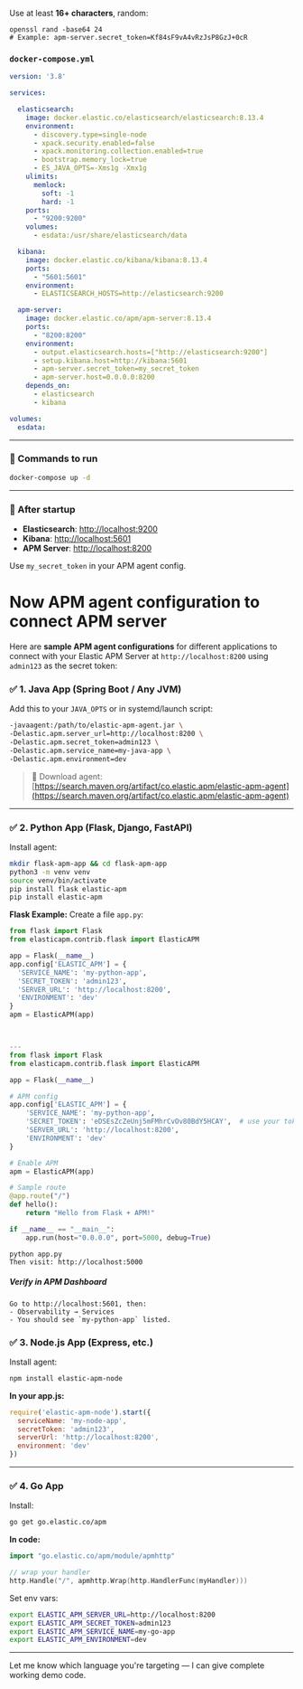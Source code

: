 
Use at least **16+ characters**, random:
```
openssl rand -base64 24
# Example: apm-server.secret_token=Kf84sF9vA4vRzJsP8GzJ+0cR
```
### `docker-compose.yml`

```yaml
version: '3.8'

services:

  elasticsearch:
    image: docker.elastic.co/elasticsearch/elasticsearch:8.13.4
    environment:
      - discovery.type=single-node
      - xpack.security.enabled=false
      - xpack.monitoring.collection.enabled=true
      - bootstrap.memory_lock=true
      - ES_JAVA_OPTS=-Xms1g -Xmx1g
    ulimits:
      memlock:
        soft: -1
        hard: -1
    ports:
      - "9200:9200"
    volumes:
      - esdata:/usr/share/elasticsearch/data

  kibana:
    image: docker.elastic.co/kibana/kibana:8.13.4
    ports:
      - "5601:5601"
    environment:
      - ELASTICSEARCH_HOSTS=http://elasticsearch:9200

  apm-server:
    image: docker.elastic.co/apm/apm-server:8.13.4
    ports:
      - "8200:8200"
    environment:
      - output.elasticsearch.hosts=["http://elasticsearch:9200"]
      - setup.kibana.host=http://kibana:5601
      - apm-server.secret_token=my_secret_token
      - apm-server.host=0.0.0.0:8200
    depends_on:
      - elasticsearch
      - kibana

volumes:
  esdata:
```

---

### 🔧 Commands to run

```bash
docker-compose up -d
```

---

### 📌 After startup

- **Elasticsearch**: [http://localhost:9200](http://localhost:9200)
- **Kibana**: [http://localhost:5601](http://localhost:5601)
- **APM Server**: [http://localhost:8200](http://localhost:8200)

Use `my_secret_token` in your APM agent config.

# Now APM agent configuration to connect APM server

Here are **sample APM agent configurations** for different applications to connect with your Elastic APM Server at `http://localhost:8200` using `admin123` as the secret token:

### ✅ 1. **Java App (Spring Boot / Any JVM)**

Add this to your `JAVA_OPTS` or in systemd/launch script:

```bash
-javaagent:/path/to/elastic-apm-agent.jar \
-Delastic.apm.server_url=http://localhost:8200 \
-Delastic.apm.secret_token=admin123 \
-Delastic.apm.service_name=my-java-app \
-Delastic.apm.environment=dev
```

> 🔗 Download agent: [https://search.maven.org/artifact/co.elastic.apm/elastic-apm-agent](https://search.maven.org/artifact/co.elastic.apm/elastic-apm-agent)

---

### ✅ 2. **Python App (Flask, Django, FastAPI)**

Install agent:

```bash
mkdir flask-apm-app && cd flask-apm-app
python3 -m venv venv
source venv/bin/activate
pip install flask elastic-apm
pip install elastic-apm
```

**Flask Example:**
Create a file `app.py`:
```python
from flask import Flask
from elasticapm.contrib.flask import ElasticAPM

app = Flask(__name__)
app.config['ELASTIC_APM'] = {
  'SERVICE_NAME': 'my-python-app',
  'SECRET_TOKEN': 'admin123',
  'SERVER_URL': 'http://localhost:8200',
  'ENVIRONMENT': 'dev'
}
apm = ElasticAPM(app)



---
from flask import Flask
from elasticapm.contrib.flask import ElasticAPM

app = Flask(__name__)

# APM config
app.config['ELASTIC_APM'] = {
    'SERVICE_NAME': 'my-python-app',
    'SECRET_TOKEN': 'eDSEsZcZeUnj5mFMhrCvOv80BdY5HCAY',  # use your token here
    'SERVER_URL': 'http://localhost:8200',
    'ENVIRONMENT': 'dev'
}

# Enable APM
apm = ElasticAPM(app)

# Sample route
@app.route("/")
def hello():
    return "Hello from Flask + APM!"

if __name__ == "__main__":
    app.run(host="0.0.0.0", port=5000, debug=True)
```

```
python app.py
Then visit: http://localhost:5000
```
##### Verify in APM Dashboard
```
Go to http://localhost:5601, then:
- Observability → Services
- You should see `my-python-app` listed.
```

### ✅ 3. **Node.js App (Express, etc.)**

Install agent:

```bash
npm install elastic-apm-node
```

**In your app.js:**

```javascript
require('elastic-apm-node').start({
  serviceName: 'my-node-app',
  secretToken: 'admin123',
  serverUrl: 'http://localhost:8200',
  environment: 'dev'
})
```

---

### ✅ 4. **Go App**

Install:

```bash
go get go.elastic.co/apm
```

**In code:**

```go
import "go.elastic.co/apm/module/apmhttp"

// wrap your handler
http.Handle("/", apmhttp.Wrap(http.HandlerFunc(myHandler)))
```

Set env vars:

```bash
export ELASTIC_APM_SERVER_URL=http://localhost:8200
export ELASTIC_APM_SECRET_TOKEN=admin123
export ELASTIC_APM_SERVICE_NAME=my-go-app
export ELASTIC_APM_ENVIRONMENT=dev
```

---

Let me know which language you're targeting — I can give complete working demo code.